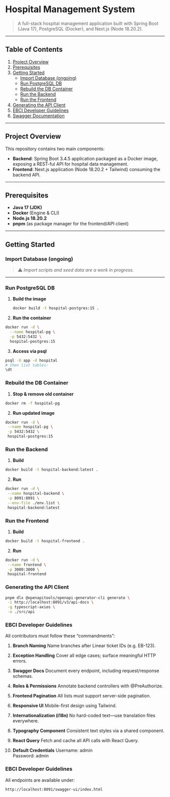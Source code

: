 # Hospital Management System

> A full-stack hospital management application built with Spring Boot (Java 17), PostgreSQL (Docker), and Next.js (Node 18.20.2).

---

## Table of Contents

1. [Project Overview](#project-overview)  
2. [Prerequisites](#prerequisites)  
3. [Getting Started](#getting-started)  
   - [Import Database (ongoing)](#import-database-ongoing)  
   - [Run PostgreSQL DB](#run-postgresql-db)  
   - [Rebuild the DB Container](#rebuild-the-db-container)  
   - [Run the Backend](#run-the-backend)  
   - [Run the Frontend](#run-the-frontend)  
4. [Generating the API Client](#generating-the-api-client)  
5. [EBCI Developer Guidelines](#ebci-developer-guidelines)  
6. [Swagger Documentation](#swagger-documentation)  


---

## Project Overview

This repository contains two main components:

- **Backend**: Spring Boot 3.4.5 application packaged as a Docker image, exposing a REST-ful API for hospital data management.  
- **Frontend**: Next.js application (Node 18.20.2 + Tailwind) consuming the backend API.

---

## Prerequisites

- **Java 17 (JDK)**  
- **Docker** (Engine & CLI)  
- **Node.js 18.20.2**  
- **pnpm** (as package manager for the frontend/API client)

---

## Getting Started

### Import Database (ongoing)

> ⚠️ _Import scripts and seed data are a work in progress._

---

### Run PostgreSQL DB

1. **Build the image**  
   ```bash
   docker build -t hospital-postgres:15 .


2. **Run the container**
```bash
docker run -d \
  --name hospital-pg \
  -p 5432:5432 \
  hospital-postgres:15
```
3. **Access via psql**
 ```bash  
psql -U app -d hospital
# then list tables:
\dt
```
### Rebuild the DB Container

1. **Stop & remove old container**
 ```bash    
docker rm -f hospital-pg
```
2. **Run updated image**
 ```bash  
docker run -d \
  --name hospital-pg \
  -p 5432:5432 \
  hospital-postgres:15
```
### Run the Backend

1. **Build**
 ```bash 
docker build -t hospital-backend:latest .
```
2. **Run**
 ```bash 
docker run -d \
  --name hospital-backend \
  -p 8091:8091 \
  --env-file ./env.list \
  hospital-backend:latest
```
### Run the Frontend

1. **Build**
 ```bash 
docker build -t hospital-frontend .
```
2. **Run**

 ```bash 
docker run -d \
  --name frontend \
  -p 3000:3000 \
  hospital-frontend
```
### Generating the API Client
 ```bash 
pnpm dlx @openapitools/openapi-generator-cli generate \
  -i http://localhost:8091/v3/api-docs \
  -g typescript-axios \
  -o ./src/api
```

### EBCI Developer Guidelines

All contributors must follow these “commandments”:

1. **Branch Naming**
Name branches after Linear ticket IDs (e.g. EB-123).

2. **Exception Handling**
Cover all edge cases; surface meaningful HTTP errors.

3. **Swagger Docs**
Document every endpoint, including request/response schemas.

4. **Roles & Permissions**
Annotate backend controllers with @PreAuthorize.

5. **Frontend Pagination**
All lists must support server-side pagination.
   
6. **Responsive UI**
Mobile-first design using Tailwind.
   
7. **Internationalization (i18n)**
No hard-coded text—use translation files everywhere.

8. **Typography Component**
Consistent text styles via a shared component.

9. **React Query**
Fetch and cache all API calls with React Query.

10. **Default Credentials**
Username: admin  
Password: admin



### EBCI Developer Guidelines

All endpoints are available under:

 ```bash 
http://localhost:8091/swagger-ui/index.html
 ```



